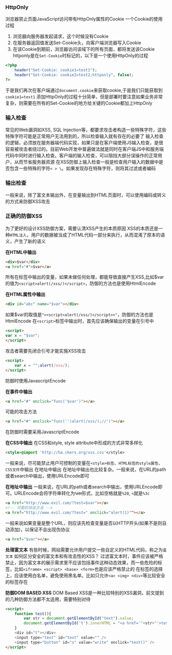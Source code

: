 ### HttpOnly
浏览器禁止页面JavaScript访问带有HttpOnly属性的Cookie
一个Cookie的使用过程
1. 浏览器向服务器发起请求，这个时候没有Cookie
2. 在服务器返回值发送Set-Cookie头，向客户端浏览器写入Cookie
3. 在该Cookie到期前，浏览器访问该域下的所有页面，都将发送该Cookie
httponly是在`Set-Cookie`时标记的，以下是一个使用HttpOnly的过程
```php
<?php
    header("Set-Cookie: cookie1=test1");
    header("Set-Cookie: cookie2=test2;httponly", false);
?>
```
于是我们再次在客户端通过`document.cookie`来获取cookie,于是我们只能获取到`cookie1=test1`
添加HttpOnly的过程十分简单，但是部署时要注意如果业务非常复杂，则需要在所有的Set-Cookie的地方给关键的Cookie都加上HttpOnly

### 输入检查
常见的Web漏洞如XSS, SQL Injection等，都要求攻击者构造一些特殊字符，这些特殊字符可能是正常用户无法用到的，所以检查输入就有存在的必要了
输入检查的逻辑，必须放在服务器端代码实现，如果只是在客户端使用JS输入检查，是很容易被攻击者绕过的。目前Web开发中普遍做法就是同时在客户端JS中和服务端代码中同时进行输入检查。客户端的输入检查，可以阻挡大部分误操作的正常用户，从而节省服务器资源
在XSS防御上输入检查一般是检查用户输入的数据中是否包含一些特殊的字符`< > \`。如果发现存在特殊字符，则将其过滤或者编码

### 输出检查
一般来说，除了富文本输出外，在变量输出到HTML页面时，可以使用编码或转义的方式来防御XSS攻击

### 正确的防御XSS
为了更好的设计XSS防御方案，需要认清XSS产生的本质原因
XSS的本质还是一种`HTML注入`，用户的数据被当成了HTML代码一部分来执行，从而混淆了原本的语义，产生了新的语义

**在HTML中输出**
```html
<div>$var</div>
<a href="#">$var</a>
```
所有在标签中输出的变量，如果未做任何处理，都能导致直接产生XSS,比如$var的值为`<script>alert(/xss/)</script>`，防御的方法也是使用HtmlEncode

**在HTML属性中输出**
```html
<div id="abc" name="$var"></div>
```
如果$var的取值是`"><script>alert(/xss/)</script><"`，防御的方法也是HtmlEncode
在`<script>`标签中输出时，首先应该确保输出的变量在引号中
```html
<script>
var x = "$var";
</script>
```
攻击者需要先闭合引号才能实施XSS攻击
```html
<script>
    var x = "";alert(/xss/);
</script>
```
防御时使用JavascriptEncode

**在事件中输出**
```html
<a href="#" onclick="func('$var')"></a>
```
可能的攻击方法
```html
<a href="#" onclick="func('')alert(/xss/);//')"></a>
```
在防御时需要采用JavascriptEncode

**在CSS中输出**
在CSS和style, style attribute中形成的方式非常多样化
```html
<style>@import 'http://ha.ckers.org/xss.css'</style>
```
一般来说，尽可能禁止用户可控制的变量在`<style>标签`、`HTML标签的style属性`、`CSS文件`中输出
在地址中输出
在地址中输出也比较复杂。一般来说，在URL的path或者search中输出，使用URLEncode即可

**在地址中输出**
一般来说，在URL的path或者search中输出，使用URLEncode即可。URLEncode会将字符串转化为`%HH`形式，比如空格就是`%20`, `<`就是`%3c`
```html
<a href="http://www.evil.com/?test=$var"></a>
<!-- 可能的攻击方法 -->
<a href="http://www.evil.com/?test=" onclick="alert(1)""></a>
```
一般来说如果变量是整个URL，则应该先检查变量是否以HTTP开头(如果不是则自动添加)，以保证不会出现伪协议
```html
<a href="$var"></a>
```

**处理富文本**
有些时候，网站需要允许用户提交一些自定义的HTML代码，称之为`富文本`
如何区分安全的富文本和有攻击性的XSS？
过滤富文本时，事件应该被严格禁止，因为富文本的展示需求里不应该包括事件这种动态效果，而一些危险的标签，比如`<iframe> <script> <base> <form>`也是应该严格禁止的
在标签的选择上，应该使用白名单，避免使用黑名单。比如只允许`<a> <img> <div>`等比较安全的标签存在

**防御DOM BASED XSS**
DOM Based XSS是一种比较特别的XSS漏洞，前文提到的几种防御方法都不太适用，需要特别对待
```html
<script>
    function test(){
        var str = document.getElementById("text").value;
        document.getElementById('t').innerHTML = "<a href='"+str+"'>testLink</a>"
    }
    <div id="t"></div>
    <input type="text" id="text" value="" />
    <input type="button" id="s" value="write" onclick="test()" />
</script>
```


















